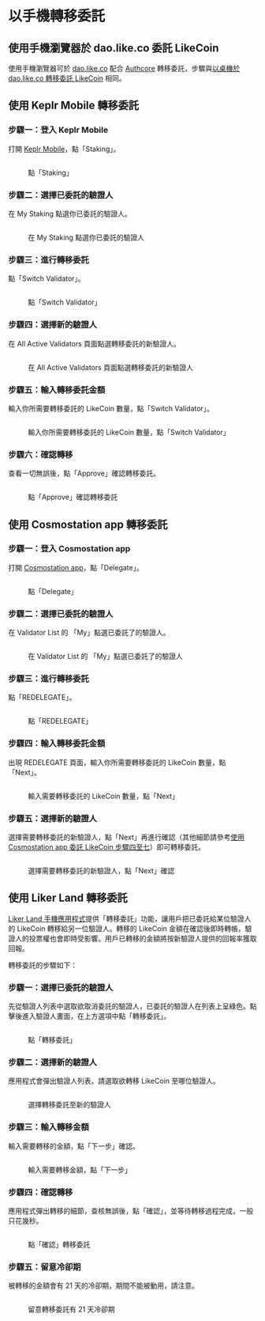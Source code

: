 # 以手機轉移委託

## 使用手機瀏覽器於 dao.like.co 委託 LikeCoin <a href="#delegate-via-dao.like.co" id="delegate-via-dao.like.co"></a>

使用手機瀏覽器可於 [dao.like.co](https://dao.like.co/) 配合 [Authcore](../../../user-guide/liker-id/register/) 轉移委託，步驟與[以桌機於 dao.like.co 轉移委託 LikeCoin](on-desktop.md#redelegate-via-dao.like.co) 相同。

## 使用 Keplr Mobile 轉移委託 <a href="#redelegate-via-cosmostation-app" id="redelegate-via-cosmostation-app"></a>

### 步驟一：登入 Keplr Mobile

打開 [Keplr Mobile](../../wallet/keplr-mobile/)，點「Staking」。

<figure><img src="../../../.gitbook/assets/Keplr mobile redelegate 1.png" alt=""><figcaption><p>點「Staking」</p></figcaption></figure>

### 步驟二：選擇已委託的驗證人

在 My Staking 點選你已委託的驗證人。

<figure><img src="../../../.gitbook/assets/Keplr mobile redelegate 2.png" alt=""><figcaption><p>在 My Staking 點選你已委託的驗證人</p></figcaption></figure>

### 步驟三：進行轉移委託

點「Switch Validator」。

<figure><img src="../../../.gitbook/assets/Keplr mobile redelegate 3.png" alt=""><figcaption><p>點「Switch Validator」</p></figcaption></figure>

### 步驟四：選擇新的驗證人

在 All Active Validators 頁面點選轉移委託的新驗證人。

<figure><img src="../../../.gitbook/assets/Keplr mobile redelegate 4.png" alt=""><figcaption><p>在 All Active Validators 頁面點選轉移委託的新驗證人</p></figcaption></figure>

### 步驟五：輸入轉移委託金額

輸入你所需要轉移委託的 LikeCoin 數量，點「Switch Validator」。

<figure><img src="../../../.gitbook/assets/Keplr mobile redelegate 5.png" alt=""><figcaption><p>輸入你所需要轉移委託的 LikeCoin 數量，點「Switch Validator」</p></figcaption></figure>

### 步驟六：確認轉移

查看一切無誤後，點「Approve」確認轉移委託。

<figure><img src="../../../.gitbook/assets/Keplr mobile redelegate 6.png" alt=""><figcaption><p>點「Approve」確認轉移委託</p></figcaption></figure>

## 使用 Cosmostation app 轉移委託

### 步驟一：登入 Cosmostation app

打開 [Cosmostation app](../../wallet/cosmostation-mobile/)，點「Delegate」。

<figure><img src="../../../.gitbook/assets/Cosmostation mobile delegate 1.png" alt=""><figcaption><p>點「Delegate」</p></figcaption></figure>

### 步驟二：選擇已委託的驗證人

在 Validator List 的 「My」點選已委託了的驗證人。

<figure><img src="../../../.gitbook/assets/Cosmostation mobile undelegate 1.png" alt=""><figcaption><p>在 Validator List 的 「My」點選已委託了的驗證人</p></figcaption></figure>

### 步驟三：進行轉移委託

點「REDELEGATE」。

<figure><img src="../../../.gitbook/assets/Cosmostation mobile redelegate 1.png" alt=""><figcaption><p>點「REDELEGATE」</p></figcaption></figure>

### 步驟四：輸入轉移委託金額

出現 REDELEGATE 頁面，輸入你所需要轉移委託的 LikeCoin 數量，點「Next」。

<figure><img src="../../../.gitbook/assets/Cosmostation mobile redelegate 2.png" alt=""><figcaption><p>輸入需要轉移委託的 LikeCoin 數量，點「Next」</p></figcaption></figure>

### 步驟五：選擇新的驗證人

選擇需要轉移委託的新驗證人，點「Next」再進行確認（其他細節請參考[使用 Cosmostation app 委託 LikeCoin 步驟四至七](../delegation-of-likecoin/on-mobile.md#delegate-via-cosmostation-app)）即可轉移委託。

<figure><img src="../../../.gitbook/assets/Cosmostation mobile redelegate 3.png" alt=""><figcaption><p>選擇需要轉移委託的新驗證人，點「Next」確認</p></figcaption></figure>

## 使用 Liker Land 轉移委託 <a href="#redelegate-via-liker-land" id="redelegate-via-liker-land"></a>

[Liker Land 手機應用程式](../../../user-guide/liker-land/download.md)提供「轉移委託」功能，讓用戶把已委託給某位驗證人的 LikeCoin 轉移給另一位驗證人。轉移的 LikeCoin 金額在確認後即時轉帳，驗證人的投票權也會即時受影響。用戶已轉移的金額將按新驗證人提供的回報率獲取回報。

轉移委託的步驟如下：

### 步驟一：選擇已委託的驗證人

先從驗證人列表中選取欲取消委託的驗證人，已委託的驗證人在列表上呈綠色。點擊後進入驗證人畫面，在上方選項中點「轉移委託」。

<figure><img src="../../../.gitbook/assets/redelegate 1.png" alt=""><figcaption><p>點「轉移委託」</p></figcaption></figure>

### 步驟二：選擇新的驗證人

應用程式會彈出驗證人列表。請選取欲轉移 LikeCoin 至哪位驗證人。

<figure><img src="../../../.gitbook/assets/redelegate 2.png" alt=""><figcaption><p>選擇轉移委託至新的驗證人</p></figcaption></figure>

### 步驟三：輸入轉移金額

輸入需要轉移的金額，點「下一步」確認。

<figure><img src="../../../.gitbook/assets/redelegate 3.png" alt=""><figcaption><p>輸入需要轉移金額，點「下一步」</p></figcaption></figure>

### 步驟四：確認轉移

應用程式彈出轉移的細節，查核無誤後，點「確認」，並等待轉移過程完成，一般只花幾秒。

<figure><img src="../../../.gitbook/assets/redelegate 4.png" alt=""><figcaption><p>點「確認」轉移委託</p></figcaption></figure>

### 步驟五：留意冷卻期

被轉移的金額會有 21 天的冷卻期，期間不能被動用，請注意。

<figure><img src="../../../.gitbook/assets/redelegate 5.png" alt=""><figcaption><p>留意轉移委託有 21 天冷卻期</p></figcaption></figure>

